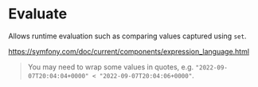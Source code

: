# Evaluate

Allows runtime evaluation such as comparing values captured using `set`.

<https://symfony.com/doc/current/components/expression_language.html>

> You may need to wrap some values in quotes, e.g. `"2022-09-07T20:04:04+0000" < "2022-09-07T20:04:06+0000"`.
